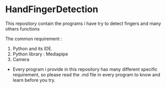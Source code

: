 # HandFingerDetection
This repository contain the programs i have try to detect fingers and many others functions

The common requirement :
1. Python and its IDE.
2. Python library : Mediapipe
3. Camera
* Every program i provide in this repository has many different specific requirement, so please read the .md file in every program to know and learn before you try.
